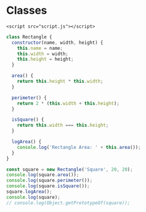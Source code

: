 <!DOCTYPE html>
<html lang="en">
  <head>
    <meta charset="UTF-8" />
    <meta http-equiv="X-UA-Compatible" content="IE=edge" />
    <meta name="viewport" content="width=device-width, initial-scale=1.0" />
    <title>Classes</title>
  </head>
  <body>
    <h1>Classes</h1>

    <script src="script.js"></script>
  </body>
</html>

```js
class Rectangle {
  constructor(name, width, height) {
    this.name = name;
    this.width = width;
    this.height = height;
  }

  area() {
    return this.height * this.width;
  }

  perimeter() {
    return 2 * (this.width + this.height);
  }

  isSquare() {
    return this.width === this.height;
  }

  logArea() {
    console.log('Rectangle Area: ' + this.area());
  }
}

const square = new Rectangle('Square', 20, 20);
console.log(square.area());
console.log(square.perimeter());
console.log(square.isSquare());
square.logArea();
console.log(square);
// console.log(Object.getPrototypeOf(square));
